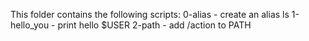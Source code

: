This folder contains the following scripts:
0-alias - create an alias ls
1-hello_you - print hello $USER
2-path - add /action to PATH
